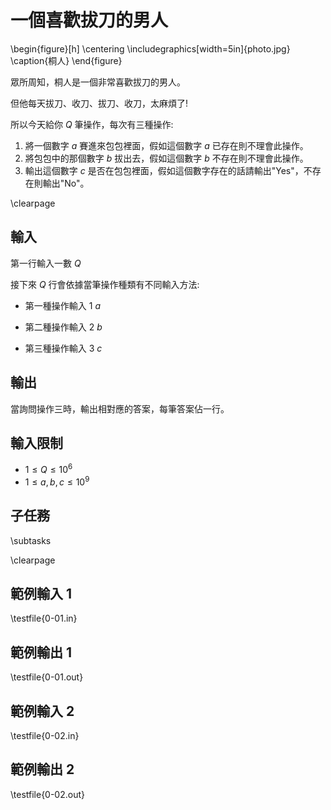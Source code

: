 # 一個喜歡拔刀的男人

\begin{figure}[h]
\centering
\includegraphics[width=5in]{photo.jpg}
\caption{桐人}
\end{figure}

眾所周知，桐人是一個非常喜歡拔刀的男人。

但他每天拔刀、收刀、拔刀、收刀，太麻煩了!

所以今天給你 $Q$ 筆操作，每次有三種操作:

1. 將一個數字 $a$ 賽進來包包裡面，假如這個數字 $a$ 已存在則不理會此操作。
2. 將包包中的那個數字 $b$ 拔出去，假如這個數字 $b$ 不存在則不理會此操作。
3. 輸出這個數字 $c$ 是否在包包裡面，假如這個數字存在的話請輸出"Yes"，不存在則輸出"No"。

\clearpage

## 輸入
第一行輸入一數 $Q$

接下來 $Q$ 行會依據當筆操作種類有不同輸入方法:

* 第一種操作輸入 $1$ $a$

* 第二種操作輸入 $2$ $b$

* 第三種操作輸入 $3$ $c$


## 輸出
當詢問操作三時，輸出相對應的答案，每筆答案佔一行。

## 輸入限制
 - $1 \le Q \le 10^6$
 - $1 \le a, b, c \le 10^9$

## 子任務
\subtasks

\clearpage

## 範例輸入 1
\testfile{0-01.in}

## 範例輸出 1
\testfile{0-01.out}

## 範例輸入 2
\testfile{0-02.in}

## 範例輸出 2
\testfile{0-02.out}
